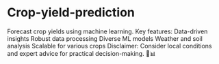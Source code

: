 # Crop-yield-prediction
Forecast crop yields using machine learning. Key features:
Data-driven insights
Robust data processing
Diverse ML models
Weather and soil analysis
Scalable for various crops
Disclaimer: Consider local conditions and expert advice for practical decision-making. 🌾📊
